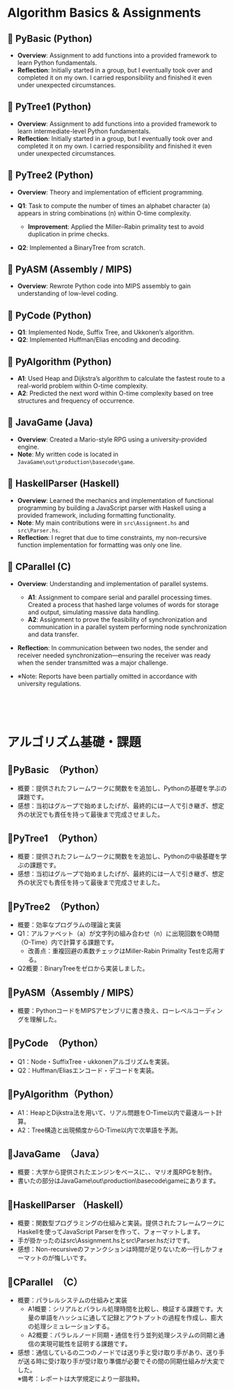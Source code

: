 # Algorithm Basics \& Assignments

## 🔹 PyBasic (Python)

* **Overview**: Assignment to add functions into a provided framework to learn Python fundamentals.
* **Reflection**: Initially started in a group, but I eventually took over and completed it on my own. I carried responsibility and finished it even under unexpected circumstances.

## 🔹 PyTree1 (Python)

* **Overview**: Assignment to add functions into a provided framework to learn intermediate-level Python fundamentals.
* **Reflection**: Initially started in a group, but I eventually took over and completed it on my own. I carried responsibility and finished it even under unexpected circumstances.

## 🔹 PyTree2 (Python)

* **Overview**: Theory and implementation of efficient programming.
* **Q1**: Task to compute the number of times an alphabet character (a) appears in string combinations (n) within O-time complexity.

  * **Improvement**: Applied the Miller–Rabin primality test to avoid duplication in prime checks.
* **Q2**: Implemented a BinaryTree from scratch.

## 🔹 PyASM (Assembly / MIPS)

* **Overview**: Rewrote Python code into MIPS assembly to gain understanding of low-level coding.

## 🔹 PyCode (Python)

* **Q1**: Implemented Node, Suffix Tree, and Ukkonen’s algorithm.
* **Q2**: Implemented Huffman/Elias encoding and decoding.

## 🔹 PyAlgorithm (Python)

* **A1**: Used Heap and Dijkstra’s algorithm to calculate the fastest route to a real-world problem within O-time complexity.
* **A2**: Predicted the next word within O-time complexity based on tree structures and frequency of occurrence.

## 🔹 JavaGame (Java)

* **Overview**: Created a Mario-style RPG using a university-provided engine.
* **Note**: My written code is located in `JavaGame\out\production\basecode\game`.

## 🔹 HaskellParser (Haskell)

* **Overview**: Learned the mechanics and implementation of functional programming by building a JavaScript parser with Haskell using a provided framework, including formatting functionality.
* **Note**: My main contributions were in `src\Assignment.hs` and `src\Parser.hs`.
* **Reflection**: I regret that due to time constraints, my non-recursive function implementation for formatting was only one line.

## 🔹 CParallel (C)

* **Overview**: Understanding and implementation of parallel systems.

  * **A1**: Assignment to compare serial and parallel processing times. Created a process that hashed large volumes of words for storage and output, simulating massive data handling.
  * **A2**: Assignment to prove the feasibility of synchronization and communication in a parallel system performing node synchronization and data transfer.
* **Reflection**: In communication between two nodes, the sender and receiver needed synchronization—ensuring the receiver was ready when the sender transmitted was a major challenge.

* ※Note: Reports have been partially omitted in accordance with university regulations.

<br><br><br>


# アルゴリズム基礎・課題

## 🔹PyBasic　（Python）
- 概要：提供されたフレームワークに関数をを追加し、Pythonの基礎を学ぶの課題です。
- 感想：当初はグループで始めましたげが、最終的には一人で引き継ぎ、想定外の状況でも責任を持って最後まで完成させました。

## 🔹PyTree1　（Python）
- 概要：提供されたフレームワークに関数をを追加し、Pythonの中級基礎を学ぶの課題です。
- 感想：当初はグループで始めましたげが、最終的には一人で引き継ぎ、想定外の状況でも責任を持って最後まで完成させました。

## 🔹PyTree2　（Python）
- 概要：効率なプログラムの理論と実装
- Q1：アルファベット（a）が文字列の組み合わせ（n）に出現回数をO時間（O-Time）内で計算する課題です。
  - 改善点：重複回避の素数チェックはMiller-Rabin Primality Testを応用する。
- Q2概要：BinaryTreeをゼロから実装しました。

## 🔹PyASM（Assembly / MIPS）
- 概要：PythonコードをMIPSアセンブリに書き換え、ローレベルコーディングを理解した。

## 🔹PyCode　（Python）
- Q1：Node・SuffixTree・ukkonenアルゴリズムを実装。
- Q2：Huffman/Eliasエンコード・デコードを実装。

## 🔹PyAlgorithm（Python）
- A1：HeapとDijkstra法を用いて、リアル問題をO-Time以内で最速ルート計算。
- A2：Tree構造と出現頻度からO-Time以内で次単語を予測。

## 🔹JavaGame　（Java）
- 概要：大学から提供されたエンジンをベースに、、マリオ風RPGを制作。
- 書いたの部分はJavaGame\\out\\production\\basecode\\gameにあります。

## 🔹HaskellParser （Haskell）
- 概要：関数型プログラミングの仕組みと実装。提供されたフレームワークにHaskellを使ってJavaScript Parserを作って、フォーマットします。
- 手が掛かったのはsrc\\Assignment.hsとsrc\\Parser.hsだけです。
- 感想：Non-recursiveのファンクションは時間が足りないため一行しかフォーマットのが悔しいです。

## 🔹CParallel　（C）
- 概要：パラレルシステムの仕組みと実装
  - A1概要：シリアルとパラレル処理時間を比較し、検証する課題です。大量の単語をハッシュに通して記録とアウトプットの過程を作成し、膨大の処理シミュレーションする。
  - A2概要：パラレルノード同期・通信を行う並列処理システムの同期と通信の実現可能性を証明する課題です。
- 感想：通信しているの二つのノードでは送り手と受け取り手があり、送り手が送る時に受け取り手が受け取り準備が必要でその間の同期仕組みが大変でした。
<br>※備考：レポートは大学規定により一部抜粋。